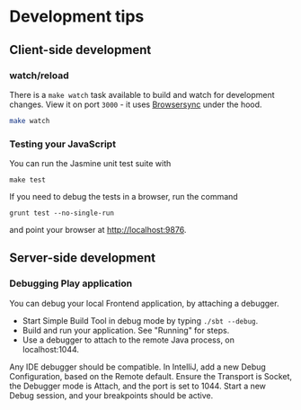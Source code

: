 # Development tips

## Client-side development

### watch/reload
There is a `make watch` task available to build and watch for development
changes. View it on port `3000` - it uses [Browsersync](https://www.browsersync.io/) under the hood.

```bash
make watch
```

### Testing your JavaScript
You can run the Jasmine unit test suite with

```
make test
```

If you need to debug the tests in a browser, run the command

```
grunt test --no-single-run
```

and point your browser at [http://localhost:9876](http://localhost:9876).

## Server-side development

### Debugging Play application
You can debug your local Frontend application, by attaching a debugger.

* Start Simple Build Tool in debug mode by typing `./sbt --debug`.
* Build and run your application. See "Running" for steps.
* Use a debugger to attach to the remote Java process, on localhost:1044.

Any IDE debugger should be compatible. In IntelliJ, add a new Debug Configuration,
based on the Remote default.
Ensure the Transport is Socket, the Debugger mode is Attach, and the port is set to 1044.
Start a new Debug session, and your breakpoints should be active.


